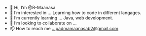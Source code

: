 - 👋 Hi, I’m @B-Maanasa
- 👀 I’m interested in ...  Learning how to code in different langages.
- 🌱 I’m currently learning ... Java, web development.
- 💞️ I’m looking to collaborate on ...
- 📫 How to reach me ...padmamaanasab2@gmail.com 

<!---
B-Maanasa/B-Maanasa is a ✨ special ✨ repository because its `README.md` (this file) appears on your GitHub profile.
You can click the Preview link to take a look at your changes.
--->
